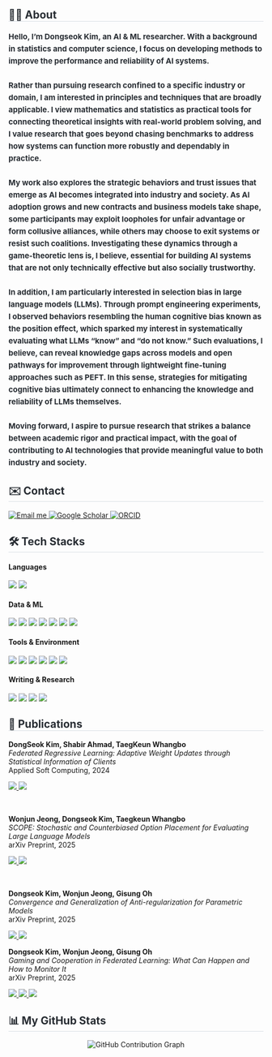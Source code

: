 <div style="text-align: left;">
  <h2 style="border-bottom: 1px solid #d8dee4; color: #282d33;"> 🙋‍♂️ About </h2>
  <div style="font-weight: 700; font-size: 15px; text-align: left; color: #282d33; line-height: 1.6;">
    Hello, I’m Dongseok Kim, an AI & ML researcher. With a background in statistics and computer science, I focus on developing methods to improve the performance and reliability of AI systems.<br><br>
    Rather than pursuing research confined to a specific industry or domain, I am interested in principles and techniques that are broadly applicable. I view mathematics and statistics as practical tools for connecting theoretical insights with real-world problem 
    solving, and I value research that goes beyond chasing benchmarks to address how systems can function more robustly and dependably in practice.<br><br>
    My work also explores the strategic behaviors and trust issues that emerge as AI becomes integrated into industry and society. As AI adoption grows and new contracts and business models take shape, some participants may exploit loopholes for unfair advantage or form 
    collusive alliances, while others may choose to exit systems or resist such coalitions. Investigating these dynamics through a game-theoretic lens is, I believe, essential for building AI systems that are not only technically effective but also socially trustworthy.<br><br>
    In addition, I am particularly interested in selection bias in large language models (LLMs). Through prompt engineering experiments, I observed behaviors resembling the human cognitive bias known as the position effect, which sparked my interest in systematically 
    evaluating what LLMs “know” and “do not know.” Such evaluations, I believe, can reveal knowledge gaps across models and open pathways for improvement through lightweight fine-tuning approaches such as PEFT. In this sense, strategies for mitigating cognitive bias 
    ultimately connect to enhancing the knowledge and reliability of LLMs themselves.<br><br>
    Moving forward, I aspire to pursue research that strikes a balance between academic rigor and practical impact, with the goal of contributing to AI technologies that provide meaningful value to both industry and society.
  </div>
</div>

<div style="text-align: left;">
  <h2 style="border-bottom: 1px solid #d8dee4; color: #282d33;"> ✉️ Contact </h2>

  <a href="mailto:jkds5920@gmail.com">
    <img src="https://img.shields.io/badge/Gmail-EA4335?style=flat-square&logo=Gmail&logoColor=white" alt="Email me"/>
  </a>

  <a href="https://scholar.google.com/citations?user=QOt0-48AAAAJ">
    <img src="https://img.shields.io/badge/Google%20Scholar-4285F4?style=flat-square&logo=googlescholar&logoColor=white" alt="Google Scholar"/>
  </a>

  <a href="https://orcid.org/0009-0006-7853-4207">
    <img src="https://img.shields.io/badge/ORCID-A6CE39?style=flat-square&logo=orcid&logoColor=white" alt="ORCID"/>
  </a>
</div>

<div align="left">
  <h2 style="border-bottom:1px solid #d8dee4; color:#282d33;">🛠️ Tech Stacks</h2>
  <h4>Languages</h4>
  <img src="https://img.shields.io/badge/Python-3776AB?style=flat-square&logo=Python&logoColor=white">
  <img src="https://img.shields.io/badge/R-276DC3?style=flat-square&logo=R&logoColor=white">
  <h4>Data & ML</h4>
  <img src="https://img.shields.io/badge/Keras-D00000?style=flat-square&logo=Keras&logoColor=white">
  <img src="https://img.shields.io/badge/NumPy-013243?style=flat-square&logo=numpy&logoColor=white">
  <img src="https://img.shields.io/badge/pandas-150458?style=flat-square&logo=pandas&logoColor=white">
  <img src="https://img.shields.io/badge/PyTorch-EE4C2C?style=flat-square&logo=PyTorch&logoColor=white">
  <img src="https://img.shields.io/badge/scikit--learn-F7931E?style=flat-square&logo=scikit-learn&logoColor=white">
  <img src="https://img.shields.io/badge/SciPy-8CAAE6?style=flat-square&logo=SciPy&logoColor=white">
  <img src="https://img.shields.io/badge/TensorFlow-FF6F00?style=flat-square&logo=Tensorflow&logoColor=white">
  <h4>Tools & Environment</h4>
  <img src="https://img.shields.io/badge/Conda-44A833?style=flat-square&logo=anaconda&logoColor=white">
  <img src="https://img.shields.io/badge/Docker-2496ED?style=flat-square&logo=docker&logoColor=white">
  <img src="https://img.shields.io/badge/GitHub-181717?style=flat-square&logo=github&logoColor=white">
  <img src="https://img.shields.io/badge/GitHub%20Actions-2088FF?style=flat-square&logo=githubactions&logoColor=white">
  <img src="https://img.shields.io/badge/Google%20Colab-F9AB00?style=flat-square&logo=googlecolab&logoColor=white">
  <img src="https://img.shields.io/badge/Jupyter-F37626?style=flat-square&logo=jupyter&logoColor=white">
  <h4>Writing & Research</h4>
  <img src="https://img.shields.io/badge/arXiv-B31B1B?style=flat-square&logo=arxiv&logoColor=white">
  <img src="https://img.shields.io/badge/Google%20Scholar-4285F4?style=flat-square&logo=googlescholar&logoColor=white">
  <img src="https://img.shields.io/badge/LaTeX-008080?style=flat-square&logo=latex&logoColor=white">
  <img src="https://img.shields.io/badge/Overleaf-47A141?style=flat-square&logo=overleaf&logoColor=white">
</div>

<div style="text-align: left;">
  <h2 style="border-bottom: 1px solid #d8dee4; color: #282d33;"> 📄 Publications </h2>
  
  <div align="left" style="margin-bottom: 15px;">
    <p><b>DongSeok Kim, Shabir Ahmad, TaegKeun Whangbo</b><br>
    <i>Federated Regressive Learning: Adaptive Weight Updates through Statistical Information of Clients</i><br>
    <span>Applied Soft Computing, 2024</span></p>
    <a href="https://doi.org/10.1016/j.asoc.2024.112043">
      <img src="https://img.shields.io/badge/Elsevier-1e3787?style=flat-square&logo=Elsevier&logoColor=white">
    </a>
    <a href="https://github.com/AndrewKim1997/federated-regressive-learning">
      <img src="https://img.shields.io/badge/%20Repository-181717?style=flat-square&logo=github&logoColor=white">
    </a>
  </div>
  <br>
  <div align="left" style="margin-bottom: 15px;">
    <p><b>Wonjun Jeong, Dongseok Kim, Taegkeun Whangbo</b><br>
    <i>SCOPE: Stochastic and Counterbiased Option Placement for Evaluating Large Language Models</i><br>
    <span>arXiv Preprint, 2025</span></p>
    <a href="https://arxiv.org/abs/2507.18182">
      <img src="https://img.shields.io/badge/arXiv-B31B1B?style=flat-square&logo=arxiv&logoColor=white">
    </a>
    <a href="https://github.com/WonjunJeong97/SCOPE">
      <img src="https://img.shields.io/badge/%20Repository-181717?style=flat-square&logo=github&logoColor=white">
    </a>
  </div>
  <br>
  <div align="left">
    <p><b>Dongseok Kim, Wonjun Jeong, Gisung Oh</b><br>
    <i>Convergence and Generalization of Anti-regularization for Parametric Models</i><br>
    <span>arXiv Preprint, 2025</span></p>
    <a href="https://arxiv.org/abs/2508.17412">
      <img src="https://img.shields.io/badge/arXiv-B31B1B?style=flat-square&logo=arxiv&logoColor=white">
    </a>
    <a href="https://github.com/AndrewKim1997/anti-regularization-parametric-models">
      <img src="https://img.shields.io/badge/%20Repository-181717?style=flat-square&logo=github&logoColor=white">
    </a>
    <br>
    <div align="left">
    <p><b>Dongseok Kim, Wonjun Jeong, Gisung Oh</b><br>
    <i>Gaming and Cooperation in Federated Learning: What Can Happen and How to Monitor It</i><br>
    <span>arXiv Preprint, 2025</span></p>
    <a href="https://arxiv.org/abs/2509.02391">
      <img src="https://img.shields.io/badge/arXiv-B31B1B?style=flat-square&logo=arxiv&logoColor=white">
    </a>
    <a href="https://github.com/AndrewKim1997/gcfl">
      <img src="https://img.shields.io/badge/%20Repository-181717?style=flat-square&logo=github&logoColor=white">
    </a>
    <a href="https://github.com/AndrewKim1997/gcfl-sim">
      <img src="https://img.shields.io/badge/%20Repository-Simulator-181717?style=flat-square&logo=github&logoColor=white&colorA=181717">
    </a>
    <br>
  </div>
</div>

<div style="text-align: left;">
  <h2 style="border-bottom: 1px solid #d8dee4; color: #282d33;"> 📊 My GitHub Stats </h2>
  <div align="center">
    <img src="https://github-readme-activity-graph.vercel.app/graph?username=AndrewKim1997&theme=minimal" alt="GitHub Contribution Graph" />
  </div>
</div>
